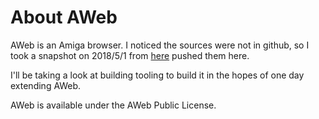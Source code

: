 # About AWeb

AWeb is an Amiga browser. I noticed the sources were not in github, so I took a snapshot on 2018/5/1 from [here](https://www.yvonrozijn.nl/aweb/apl.txt) pushed them here.

I'll be taking a look at building tooling to build it in the hopes of one day extending AWeb.

AWeb is available under the AWeb Public License.
